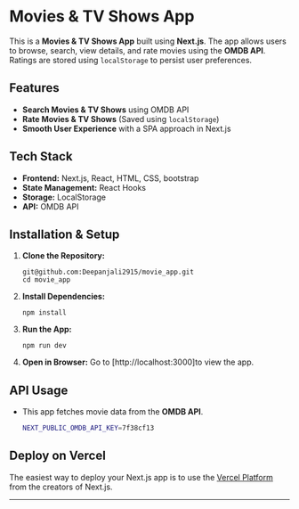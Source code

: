 # Movies & TV Shows App

This is a **Movies & TV Shows App** built using **Next.js**. The app allows users to browse, search, view details, and rate movies using the **OMDB API**. Ratings are stored using `localStorage` to persist user preferences.

## Features

- **Search Movies & TV Shows** using OMDB API
- **Rate Movies & TV Shows** (Saved using `localStorage`)
- **Smooth User Experience** with a SPA approach in Next.js

## Tech Stack

- **Frontend:** Next.js, React, HTML, CSS, bootstrap
- **State Management:** React Hooks
- **Storage:** LocalStorage
- **API:** OMDB API


##  Installation & Setup

1. **Clone the Repository:**
   ```
   git@github.com:Deepanjali2915/movie_app.git
   cd movie_app
   ```

2. **Install Dependencies:**
   ```
   npm install 
   ```

3. **Run the App:**
   ```
   npm run dev  
   ```

4. **Open in Browser:**
   Go to [http://localhost:3000]to view the app.

## API Usage

- This app fetches movie data from the **OMDB API**.
  ```sh
  NEXT_PUBLIC_OMDB_API_KEY=7f38cf13
  ```

## Deploy on Vercel

The easiest way to deploy your Next.js app is to use the [Vercel Platform](https://movie-app-seven-opal.vercel.app/) from the creators of Next.js.


---
